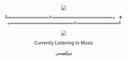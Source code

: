 <p align="center">  
<img src="https://media.discordapp.net/attachments/991837424139382835/1003905900794359858/VideoToGif_GIF.gif">
</p>
<p align="center">
    ╚═════════════⛧═══════════════════+⋅ ⋅✟⋅ ⋅+════════════════════⛧═════════════╝
<p align="center">  
<img src="https://komarev.com/ghpvc/?username=federa1&color=grey">
</p>
<p align="center">
Currently Listening to Music
<p align="center">
    <a href="https://federal.federa1.repl.co">دوكسبين</a>

